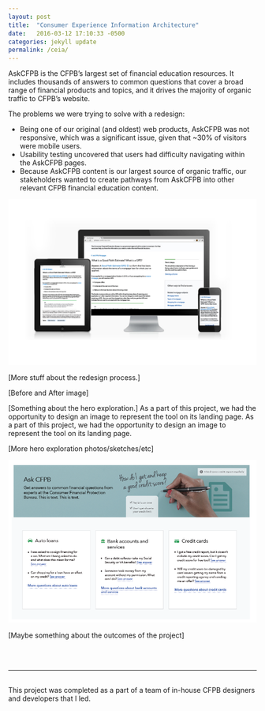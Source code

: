 ```yaml
---
layout: post
title:  "Consumer Experience Information Architecture"
date:   2016-03-12 17:10:33 -0500
categories: jekyll update
permalink: /ceia/
---
```



AskCFPB is the CFPB’s largest set of financial education resources. It includes thousands of answers to common questions that cover a broad range of financial products and topics, and it drives the majority of organic traffic to CFPB’s website. 

The problems we were trying to solve with a redesign:
* Being one of our original (and oldest) web products, AskCFPB was not responsive, which was a significant issue, given that ~30% of visitors were mobile users.
* Usability testing uncovered that users had difficulty navigating within the AskCFPB pages.
* Because AskCFPB content is our largest source of organic traffic, our stakeholders wanted to create pathways from AskCFPB into other relevant CFPB financial education content.

![AskCFPB Responsive Design](/img/ask/ask-question-page.jpg)

[More stuff about the redesign process.]

[Before and After image]

[Something about the hero exploration.]
As a part of this project, we had the opportunity to design an image to represent the tool on its landing page. 
As a part of this project, we had the opportunity to design an image to represent the tool on its landing page. 

[More hero exploration photos/sketches/etc]

![Screenshot of AskCFPB](/img/ask/AskCFPB-screenshot.png)

[Maybe something about the outcomes of the project]

<br><br>
<hr>
<br>
This project was completed as a part of a team of in-house CFPB designers and developers that I led.